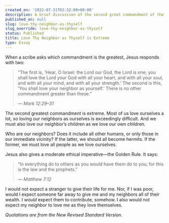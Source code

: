 ```yaml
---
created_on: '2022-07-31T02:32:00+00:00'
description: A brief discussion of the second great commandment of the New Testament.
published_on: null
slug: love-thy-neighbor-as-thyself
slug_override: love-thy-neighbor-as-thyself
status: Published
title: Love Thy Neighbor as Thyself is Extreme
type: Essay
---
```

When a scribe asks which commandment is the greatest, Jesus responds with two:

<blockquote>
<p>“The first is, ‘Hear, O Israel: the Lord our God, the Lord is one; you shall love the Lord your God with all your heart, and with all your soul, and with all your mind, and with all your strength.’ The second is this, ‘You shall love your neighbor as yourself.’ There is no other commandment greater than these.”</p>
<p><em>— Mark 12:29–31</em></p>
</blockquote>

The second greatest commandment is extreme. Most of us love ourselves a lot, so loving our neighbors as ourselves is exceedingly difficult. And we must also love our neighbor’s children as we love our own children.

Who are our neighbors? Does it include all other humans, or only those in our immediate vicinity? If the latter, we should all become hermits. If the former, we must love all people as we love ourselves.

Jesus also gives a moderate ethical imperative—the Golden Rule. It says:

<blockquote>
<p>“In everything do to others as you would have them do to you; for this is the law and the prophets.”</p>
<p><em>— Matthew 7:12</em></p>
</blockquote>

I would not expect a stranger to give their life for me. Nor, if I was poor, would I expect someone far away to give me and my neighbors all of their wealth. I *would* expect them to contribute, somehow. I also would not expect my neighbor to love me as they love themselves.

*Quotations are from the New Revised Standard Version.*

